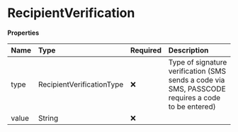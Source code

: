 # RecipientVerification

**Properties**

| Name  | Type                      | Required | Description                                                                                       |
| :---- | :------------------------ | :------- | :------------------------------------------------------------------------------------------------ |
| type  | RecipientVerificationType | ❌       | Type of signature verification (SMS sends a code via SMS, PASSCODE requires a code to be entered) |
| value | String                    | ❌       |                                                                                                   |
